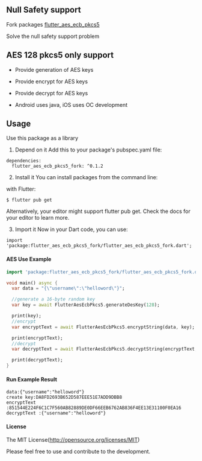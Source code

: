 ## Null Safety support
Fork packages [flutter_aes_ecb_pkcs5](https://pub.dartlang.org/packages/flutter_aes_ecb_pkcs5) 

Solve the null safety support problem


## AES 128 pkcs5 only support
* Provide generation of AES keys
* Provide encrypt for AES keys  
* Provide decrypt for AES keys  

* Android uses java, iOS uses OC development


## Usage

Use this package as a library
1. Depend on it
Add this to your package's pubspec.yaml file:

```
dependencies:
  flutter_aes_ecb_pkcs5_fork: ^0.1.2
```

2. Install it You can install packages from the command line:

with Flutter:

```
$ flutter pub get
```

Alternatively, your editor might support flutter pub get. Check the docs for your editor to learn more.

3. Import it Now in your Dart code, you can use:

```
import 'package:flutter_aes_ecb_pkcs5_fork/flutter_aes_ecb_pkcs5_fork.dart';
```



#### AES Use Example



```dart
import 'package:flutter_aes_ecb_pkcs5_fork/flutter_aes_ecb_pkcs5_fork.dart';

void main() async {
  var data = "{\"username\":\"helloword\"}";

  //generate a 16-byte random key
  var key = await FlutterAesEcbPkcs5.generateDesKey(128);

  print(key);
  //encrypt
  var encryptText = await FlutterAesEcbPkcs5.encryptString(data, key);

  print(encryptText);
  //decrypt
  var decryptText = await FlutterAesEcbPkcs5.decryptString(encryptText, key);

  print(decryptText);
}

```

#### Run Example Result
```
data:{"username":"helloword"}
create key:DA8FD2693B652D587EEE51E7ADD9DBB8
encryptText :851544E224F6C1C7F560AB82889DE0DF66EEB6762AB836F4EE13E31100F0EA16
decryptText :{"username":"helloword"}
```

#### License

The MIT License(http://opensource.org/licenses/MIT)

Please feel free to use and contribute to the development.


